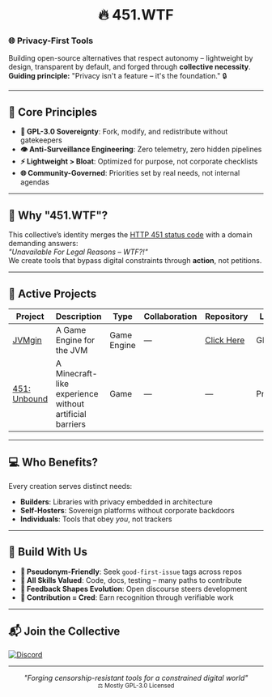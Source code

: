 <p align="center">
  <h1 align="center">🔥 451.WTF</h1>
</p>

### 🌐 **Privacy-First Tools**
Building open-source alternatives that respect autonomy – lightweight by design, transparent by default, and forged through **collective necessity**.  
**Guiding principle:** "Privacy isn't a feature – it's the foundation." 🔒

---

## 🧭 **Core Principles**
- **📜 GPL-3.0 Sovereignty**: Fork, modify, and redistribute without gatekeepers
- **👁️ Anti-Surveillance Engineering**: Zero telemetry, zero hidden pipelines
- **⚡ Lightweight > Bloat**: Optimized for purpose, not corporate checklists
- **🌐 Community-Governed**: Priorities set by real needs, not internal agendas

---

## 🤔 **Why "451.WTF"?**
This collective’s identity merges the [HTTP 451 status code](https://developer.mozilla.org/en-US/docs/Web/HTTP/Status/451) with a domain demanding answers:  
*"Unavailable For Legal Reasons – WTF?!"*  
We create tools that bypass digital constraints through **action**, not petitions.

---

## 🚀 **Active Projects**
| Project | Description | Type | Collaboration | Repository | Licensed |
|---------|-------------|------|---------------|------------|----------|
| [JVMgin](https://jvmgin.451.wtf/) | A Game Engine for the JVM | Game Engine | — | [Click Here](https://github.com/451wtf/JVMgin) | GPL v3.0 |
| [451: Unbound](https://unbound.451.wtf/) | A Minecraft-like experience without artificial barriers | Game | — | — | Proprietary |

---

## 💻 **Who Benefits?**
Every creation serves distinct needs:
- **Builders**: Libraries with privacy embedded in architecture
- **Self-Hosters**: Sovereign platforms without corporate backdoors
- **Individuals**: Tools that obey *you*, not trackers

---

## 🤝 **Build With Us**
- **🌱 Pseudonym-Friendly**: Seek `good-first-issue` tags across repos
- **🔧 All Skills Valued**: Code, docs, testing – many paths to contribute
- **📢 Feedback Shapes Evolution**: Open discourse steers development
- **🎯 Contribution = Cred**: Earn recognition through verifiable work

---

## 📬 **Join the Collective**

[![Discord](https://img.shields.io/badge/Ask_Questions-Discord-5865f2?style=for-the-badge&logo=discord)](https://discord.gg/u6DjWuuDcw)  

---

<p align="center">
  <em>"Forging censorship-resistant tools for a constrained digital world"</em><br>
  <sub>⚖️ Mostly GPL-3.0 Licensed</sub>
</p>
